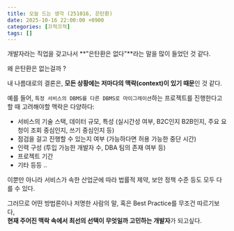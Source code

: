 ```yaml
---
title: 오늘 드는 생각 (251016, 은탄환)
date: 2025-10-16 22:00:00 +0900
categories: [끄적끄적]
tags: []
---
```


개발자라는 직업을 갖고나서 **"은탄환은 없다"**라는 말을 많이 들었던 것 같다.

왜 은탄환은 없는걸까 ?

내 나름대로의 결론은, **모든 상황에는 저마다의 맥락(context)이 있기 때문**인 것 같다.

예를 들어, `특정 서비스의 DBMS를 다른 DBMS로 마이그레이션`하는 프로젝트를 진행한다고 할 때 고려해야할 맥락은 다양하다:
- 서비스의 기술 스택, 데이터 규모, 특성 (실시간성 여부, B2C인지 B2B인지, 주요 요청이 조회 중심인지, 쓰기 중심인지 등)
- 점검을 걸고 진행할 수 있는지 여부 (가능하다면 허용 가능한 중단 시간)
- 인력 구성 (투입 가능한 개발자 수, DBA 팀의 존재 여부 등)
- 프로젝트 기간
- 기타 등등 ..

이뿐만 아니라 서비스가 속한 산업군에 따라 법률적 제약, 보안 정책 수준 등도 모두 다를 수 있다.

그러므로 어떤 방법론이나 저명한 사람의 말, 혹은 Best Practice를 무조건 따르기보다, <br>
**현재 주어진 맥락 속에서 최선의 선택이 무엇일까 고민하는 개발자**가 되고싶다.

